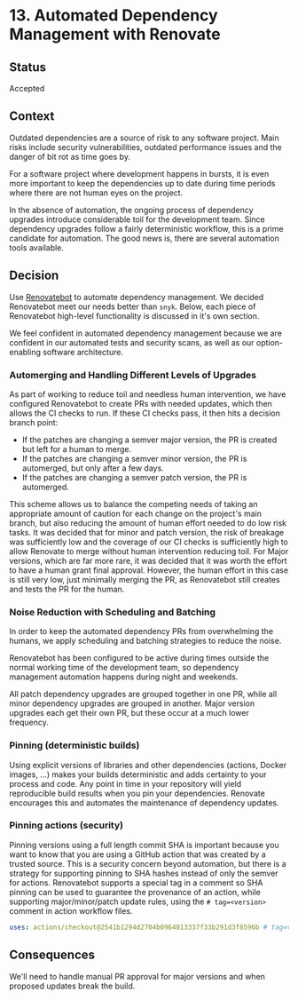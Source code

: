 # 13. Automated Dependency Management with Renovate

## Status

Accepted

## Context

Outdated dependencies are a source of risk to any software project. Main risks include security vulnerabilities, outdated performance issues and the danger of bit rot as time goes by.

For a software project where development happens in bursts, it is even more important to keep the dependencies up to date during time periods where there are not human eyes on the project.

In the absence of automation, the ongoing process of dependency upgrades introduce considerable toil for the development team. Since dependency upgrades follow a fairly deterministic workflow, this is a prime candidate for automation. The good news is, there are several automation tools available.

## Decision

Use [Renovatebot](https://www.mend.io/renovate/) to automate dependency management. We decided Renovatebot meet our needs better than `snyk`. Below, each piece of Renovatebot high-level functionality is
discussed in it's own section.

We feel confident in automated dependency management because we are confident in our automated tests and security scans, as well as our option-enabling software architecture.

### Automerging and Handling Different Levels of Upgrades

As part of working to reduce toil and needless human intervention, we have configured Renovatebot to create PRs with needed updates, which then allows the CI checks to run. If these CI checks pass, it then hits a decision branch point:

- If the patches are changing a semver major version, the PR is created but left for a human to merge.
- If the patches are changing a semver minor version, the PR is automerged, but only after a few days.
- If the patches are changing a semver patch version, the PR is automerged.

This scheme allows us to balance the competing needs of taking an appropriate amount of caution for each change on the project's main branch, but also reducing the amount of human effort needed to do low risk tasks. It was decided that for minor
and patch version, the risk of breakage was sufficiently low and the coverage of our CI checks is sufficiently high to allow Renovate to merge without human intervention reducing toil. For Major versions, which are far more rare, it was
decided that
it was worth the effort to have a human grant final approval. However, the human effort in this case is still very low, just minimally merging the PR, as Renovatebot still creates and tests the PR for the human.

### Noise Reduction with Scheduling and Batching

In order to keep the automated dependency PRs from overwhelming the humans, we apply scheduling and batching strategies to reduce the noise.

Renovatebot has been configured to be active during times outside the normal working time of the development team, so dependency management automation happens during night and weekends.

All patch dependency upgrades are grouped together in one PR, while all minor dependency upgrades are grouped in another. Major version upgrades each get their own PR, but these occur at a much lower frequency.

### Pinning (deterministic builds)

Using explicit versions of libraries and other dependencies (actions, Docker images, ...) makes your builds deterministic and adds certainty to your process and code. Any point in time in your repository will yield reproducible build results when you pin your dependencies. Renovate encourages this and automates the maintenance of dependency updates.

### Pinning actions (security)

Pinning versions using a full length commit SHA is important because you want to know that you are using a GitHub action that was created by a trusted source. This is a security concern beyond automation, but there is a strategy for supporting pinning to SHA hashes instead of only the semver for actions. Renovatebot supports a special tag in a comment so SHA pinning can be used to guarantee the provenance of an action, while supporting major/minor/patch update rules, using the `# tag=<version>` comment in action workflow files.

```yaml
uses: actions/checkout@2541b1294d2704b0964813337f33b291d3f8596b # tag=v3
```

## Consequences

We'll need to handle manual PR approval for major versions and when proposed updates break the build.
